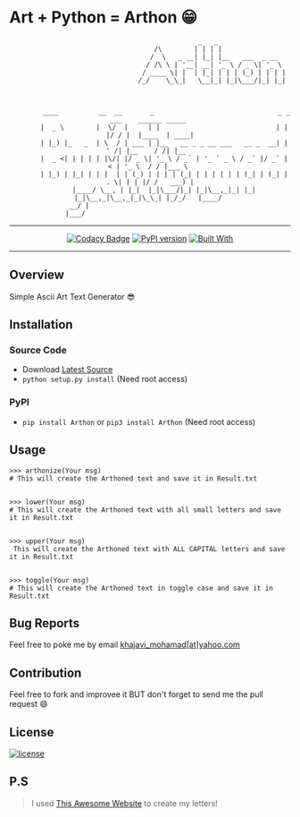 # Art + Python = Arthon :grin:
<div align="center">

```
                                              _   _                 
                                   /\        | | | |                
                                  /  \   _ __| |_| |__   ___  _ __  
                                 / /\ \ | '__| __| '_ \ / _ \| '_ \ 
                                / ____ \| |  | |_| | | | (_) | | | |
                               /_/    \_\_|   \__|_| |_|\___/|_| |_|
                                                                    
                                                                    

```
```
        ____          __  __       _                               _ _  ___    ______ _____ 
       |  _ \        |  \/  |     | |                             | | |/ / |  |____  | ____|
       | |_) |_   _  | \  / | ___ | |__   __ _ _ __ ___   __ _  __| | ' /| |__    / /| |__  
       |  _ <| | | | | |\/| |/ _ \| '_ \ / _` | '_ ` _ \ / _` |/ _` |  < | '_ \  / / |___ \ 
       | |_) | |_| | | |  | | (_) | | | | (_| | | | | | | (_| | (_| | . \| | | |/ /   ___) |
       |____/ \__, | |_|  |_|\___/|_| |_|\__,_|_| |_| |_|\__,_|\__,_|_|\_\_| |_/_/   |____/ 
               __/ |                                                                        
              |___/                                                                         

```
-----
[![Codacy Badge](https://api.codacy.com/project/badge/Grade/03bc42aef017447eaff224cba82c1690)](https://www.codacy.com/app/MohamadKh75/Arthon?utm_source=github.com&amp;utm_medium=referral&amp;utm_content=MohamadKh75/Arthon&amp;utm_campaign=Badge_Grade)
[![PyPI version](https://badge.fury.io/py/Arthon.svg)](https://badge.fury.io/py/Arthon)
[![Built With](https://img.shields.io/badge/built%20with-Python3-yellow.svg)](https://img.shields.io/badge/built%20with-Python3-yellow.svg)
</div>
	
----------


## Overview			
Simple Ascii Art Text Generator :sunglasses:


## Installation

### Source Code
- Download [Latest Source ](https://github.com/MohamadKh75/Arthon/archive/master.zip)
- `python setup.py install` (Need root access)

### PyPI
- `pip install Arthon` or `pip3 install Arthon` (Need root access)


## Usage
```
>>> arthonize(Your msg)
# This will create the Arthoned text and save it in Result.txt


>>> lower(Your msg)
# This will create the Arthoned text with all small letters and save it in Result.txt


>>> upper(Your msg)
 This will create the Arthoned text with ALL CAPITAL letters and save it in Result.txt


>>> toggle(Your msg)
# This will create the Arthoned text in toggle case and save it in Result.txt
```


## Bug Reports
Feel free to poke me by email [khajavi_mohamad[at]yahoo.com](mailto:khajavi_mohamad@yahoo.com "khajavi_mohamad@yahoo.com")


## Contribution
Feel free to fork and improvee it BUT don't forget to send me the pull request :smile: 


## License
[![license](https://img.shields.io/github/license/mashape/apistatus.svg)](https://github.com/MohamadKh75/Arthon)


## P.S    
> I used [This Awesome Website](http://www.network-science.de/ascii/ "ASCII Generator") to create my letters!
